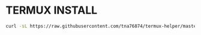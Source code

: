 # TERMUX INSTALL

```bash
curl -sL https://raw.githubusercontent.com/tna76874/termux-helper/master/termux.sh | bash
```

